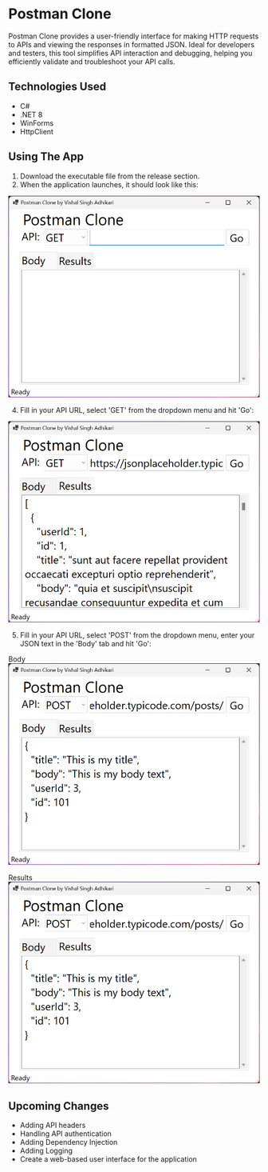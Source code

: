 # Postman Clone
Postman Clone provides a user-friendly interface for making HTTP requests to APIs and viewing the responses in formatted JSON. Ideal for developers and testers, this tool simplifies API interaction and debugging, helping you efficiently validate and troubleshoot your API calls.

## Technologies Used
* C#
* .NET 8
* WinForms
* HttpClient

## Using The App
1. Download the executable file from the release section.
2. When the application launches, it should look like this:

![](Images/Initial.png "Ready to Run")

4. Fill in your API URL, select 'GET' from the dropdown menu and hit 'Go':

![](Images/GET.png "GET request & results")

5. Fill in your API URL, select 'POST' from the dropdown menu, enter your JSON text in the 'Body' tab and hit 'Go':

Body
![](Images/POST_1.png "POST request")

Results
![](Images/POST_2.png "POST results")

## Upcoming Changes
* Adding API headers
* Handling API authentication
* Adding Dependency Injection
* Adding Logging
* Create a web-based user interface for the application
